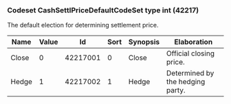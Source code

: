 ### Codeset CashSettlPriceDefaultCodeSet type int (42217)

The default election for determining settlement price.

| Name  | Value | Id       | Sort | Synopsis | Elaboration                      |
|-------|-------|----------|------|----------|----------------------------------|
| Close | 0     | 42217001 | 0    | Close    | Official closing price.          |
| Hedge | 1     | 42217002 | 1    | Hedge    | Determined by the hedging party. |

